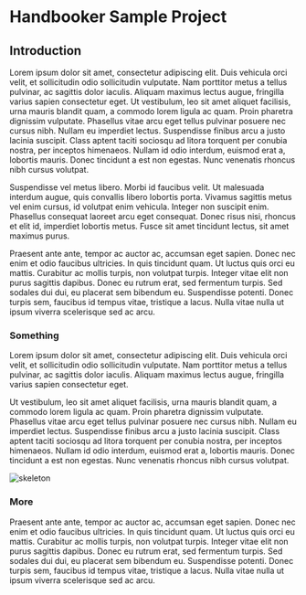 # Handbooker Sample Project

## Introduction

Lorem ipsum dolor sit amet, consectetur adipiscing elit. Duis vehicula orci velit, et sollicitudin odio sollicitudin vulputate. Nam porttitor metus a tellus pulvinar, ac sagittis dolor iaculis. Aliquam maximus lectus augue, fringilla varius sapien consectetur eget. Ut vestibulum, leo sit amet aliquet facilisis, urna mauris blandit quam, a commodo lorem ligula ac quam. Proin pharetra dignissim vulputate. Phasellus vitae arcu eget tellus pulvinar posuere nec cursus nibh. Nullam eu imperdiet lectus. Suspendisse finibus arcu a justo lacinia suscipit. Class aptent taciti sociosqu ad litora torquent per conubia nostra, per inceptos himenaeos. Nullam id odio interdum, euismod erat a, lobortis mauris. Donec tincidunt a est non egestas. Nunc venenatis rhoncus nibh cursus volutpat.

Suspendisse vel metus libero. Morbi id faucibus velit. Ut malesuada interdum augue, quis convallis libero lobortis porta. Vivamus sagittis metus vel enim cursus, id volutpat enim vehicula. Integer non suscipit enim. Phasellus consequat laoreet arcu eget consequat. Donec risus nisi, rhoncus et elit id, imperdiet lobortis metus. Fusce sit amet tincidunt lectus, sit amet maximus purus.

Praesent ante ante, tempor ac auctor ac, accumsan eget sapien. Donec nec enim et odio faucibus ultricies. In quis tincidunt quam. Ut luctus quis orci eu mattis. Curabitur ac mollis turpis, non volutpat turpis. Integer vitae elit non purus sagittis dapibus. Donec eu rutrum erat, sed fermentum turpis. Sed sodales dui dui, eu placerat sem bibendum eu. Suspendisse potenti. Donec turpis sem, faucibus id tempus vitae, tristique a lacus. Nulla vitae nulla ut ipsum viverra scelerisque sed ac arcu.

### Something

Lorem ipsum dolor sit amet, consectetur adipiscing elit. Duis vehicula orci velit, et sollicitudin odio sollicitudin vulputate. Nam porttitor metus a tellus pulvinar, ac sagittis dolor iaculis. Aliquam maximus lectus augue, fringilla varius sapien consectetur eget. 

Ut vestibulum, leo sit amet aliquet facilisis, urna mauris blandit quam, a commodo lorem ligula ac quam. Proin pharetra dignissim vulputate. Phasellus vitae arcu eget tellus pulvinar posuere nec cursus nibh. Nullam eu imperdiet lectus. Suspendisse finibus arcu a justo lacinia suscipit. Class aptent taciti sociosqu ad litora torquent per conubia nostra, per inceptos himenaeos. Nullam id odio interdum, euismod erat a, lobortis mauris. Donec tincidunt a est non egestas. Nunc venenatis rhoncus nibh cursus volutpat.

![skeleton](https://i.pinimg.com/736x/90/72/7d/90727d85eb2aac4ced3528f922d340d8.jpg)

### More

Praesent ante ante, tempor ac auctor ac, accumsan eget sapien. Donec nec enim et odio faucibus ultricies. In quis tincidunt quam. Ut luctus quis orci eu mattis. Curabitur ac mollis turpis, non volutpat turpis. Integer vitae elit non purus sagittis dapibus. Donec eu rutrum erat, sed fermentum turpis. Sed sodales dui dui, eu placerat sem bibendum eu. Suspendisse potenti. Donec turpis sem, faucibus id tempus vitae, tristique a lacus. Nulla vitae nulla ut ipsum viverra scelerisque sed ac arcu.